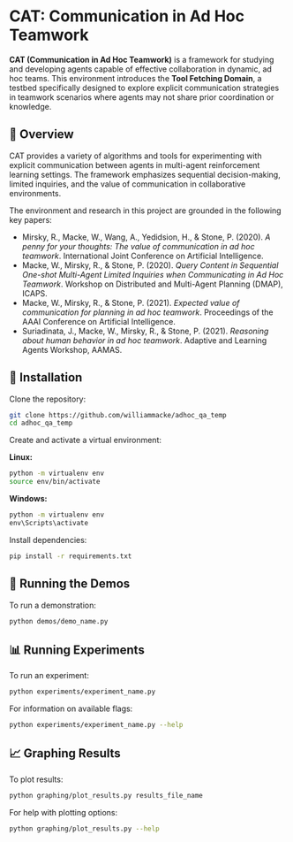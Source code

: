 # CAT: Communication in Ad Hoc Teamwork

**CAT (Communication in Ad Hoc Teamwork)** is a framework for studying and developing agents capable of effective collaboration in dynamic, ad hoc teams. This environment introduces the **Tool Fetching Domain**, a testbed specifically designed to explore explicit communication strategies in teamwork scenarios where agents may not share prior coordination or knowledge.

## 🧠 Overview

CAT provides a variety of algorithms and tools for experimenting with explicit communication between agents in multi-agent reinforcement learning settings. The framework emphasizes sequential decision-making, limited inquiries, and the value of communication in collaborative environments.

The environment and research in this project are grounded in the following key papers:

- Mirsky, R., Macke, W., Wang, A., Yedidsion, H., & Stone, P. (2020). *A penny for your thoughts: The value of communication in ad hoc teamwork*. International Joint Conference on Artificial Intelligence.
- Macke, W., Mirsky, R., & Stone, P. (2020). *Query Content in Sequential One-shot Multi-Agent Limited Inquiries when Communicating in Ad Hoc Teamwork*. Workshop on Distributed and Multi-Agent Planning (DMAP), ICAPS.
- Macke, W., Mirsky, R., & Stone, P. (2021). *Expected value of communication for planning in ad hoc teamwork*. Proceedings of the AAAI Conference on Artificial Intelligence.
- Suriadinata, J., Macke, W., Mirsky, R., & Stone, P. (2021). *Reasoning about human behavior in ad hoc teamwork*. Adaptive and Learning Agents Workshop, AAMAS.

## 🚀 Installation

Clone the repository:

```bash
git clone https://github.com/williammacke/adhoc_qa_temp
cd adhoc_qa_temp
```

Create and activate a virtual environment:

**Linux:**
```bash
python -m virtualenv env
source env/bin/activate
```

**Windows:**
```bat
python -m virtualenv env
env\Scripts\activate
```

Install dependencies:

```bash
pip install -r requirements.txt
```

## 🧪 Running the Demos

To run a demonstration:

```bash
python demos/demo_name.py
```

## 📊 Running Experiments

To run an experiment:

```bash
python experiments/experiment_name.py
```

For information on available flags:

```bash
python experiments/experiment_name.py --help
```

## 📈 Graphing Results

To plot results:

```bash
python graphing/plot_results.py results_file_name
```

For help with plotting options:

```bash
python graphing/plot_results.py --help
```
